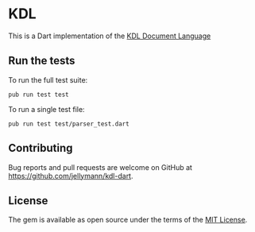 # KDL

This is a Dart implementation of the [KDL Document Language](https://kdl.dev)

## Run the tests

To run the full test suite:

```
pub run test test
```

To run a single test file:

```
pub run test test/parser_test.dart
```

## Contributing

Bug reports and pull requests are welcome on GitHub at https://github.com/jellymann/kdl-dart.


## License

The gem is available as open source under the terms of the [MIT License](https://opensource.org/licenses/MIT).
